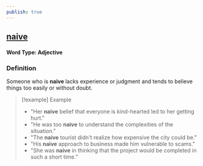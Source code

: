 ```yaml
---
publish: true
---
```

## [naive](https://dictionary.cambridge.org/dictionary/english/naive)

#### Word Type: Adjective

### Definition
Someone who is **naive** lacks experience or judgment and tends to believe things too easily or without doubt.

> [!example] Example
> 
> - "Her **naive** belief that everyone is kind-hearted led to her getting hurt."
> - "He was too **naive** to understand the complexities of the situation."
> - "The **naive** tourist didn't realize how expensive the city could be."
> - "His **naive** approach to business made him vulnerable to scams."
> - "She was **naive** in thinking that the project would be completed in such a short time."

